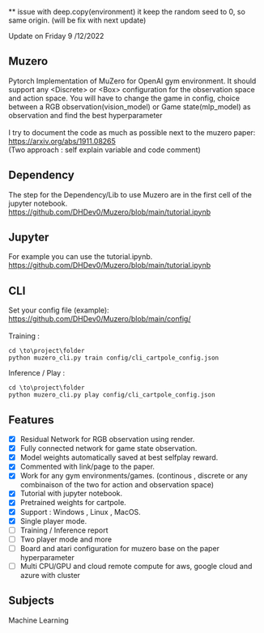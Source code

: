 ** issue with deep.copy(environment) it keep the random seed to 0, so same origin. (will be fix with next update)

Update on Friday 9 /12/2022

## Muzero

Pytorch Implementation of MuZero for OpenAI gym environment. It should support any &lt;Discrete> or &lt;Box> configuration for the observation space and action space. You will have to change the game in config, choice between a RGB observation(vision_model) or Game state(mlp_model) as observation and find the best hyperparameter <br />
<br />
I try to document the code as much as possible next to the muzero paper: https://arxiv.org/abs/1911.08265 <br />
(Two approach : self explain variable and code comment)
<br />
## Dependency

The step for the Dependency/Lib to use Muzero are in the first cell of the jupyter notebook.<br />
https://github.com/DHDev0/Muzero/blob/main/tutorial.ipynb

## Jupyter

For example you can use the tutorial.ipynb.
https://github.com/DHDev0/Muzero/blob/main/tutorial.ipynb <br />

## CLI

Set your config file (example): https://github.com/DHDev0/Muzero/blob/main/config/<br />
<br />
Training : <br />
```
cd \to\project\folder
python muzero_cli.py train config/cli_cartpole_config.json
```

Inference / Play :<br />
```
cd \to\project\folder
python muzero_cli.py play config/cli_cartpole_config.json
```

## Features

* [x] Residual Network for RGB observation using render.
* [x] Fully connected network for game state observation.
* [x] Model weights automatically saved at best selfplay reward.
* [x] Commented with link/page to the paper.
* [x] Work for any gym environments/games. (continous , discrete or any combinaison of the two for action and observation space)
* [x] Tutorial with jupyter notebook.
* [x] Pretrained weights for cartpole.
* [x] Support : Windows , Linux , MacOS.
* [x] Single player mode.
* [ ] Training / Inference report
* [ ] Two player mode and more
* [ ] Board and atari configuration for muzero base on the paper hyperparameter<br />
* [ ] Multi CPU/GPU and cloud remote compute for aws, google cloud and azure with cluster<br />

## Subjects

Machine Learning
